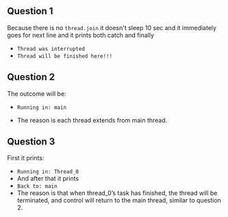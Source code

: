 ## Question 1
Because there is no `thread.join` it doesn't sleep 10 sec and it immediately goes for next line and it prints both catch and finally
* `Thread was interrupted`
* `Thread will be finished here!!!`
## Question 2
The outcome will be:
* `Running in: main`
- The reason is each thread extends from main thread.
## Question 3
First it prints:
* `Running in: Thread_0`
* And after that it prints
* `Back to: main`
* The reason is that when thread_0’s task has finished, the thread will be terminated, and control will return to the main thread, similar to question 2.
